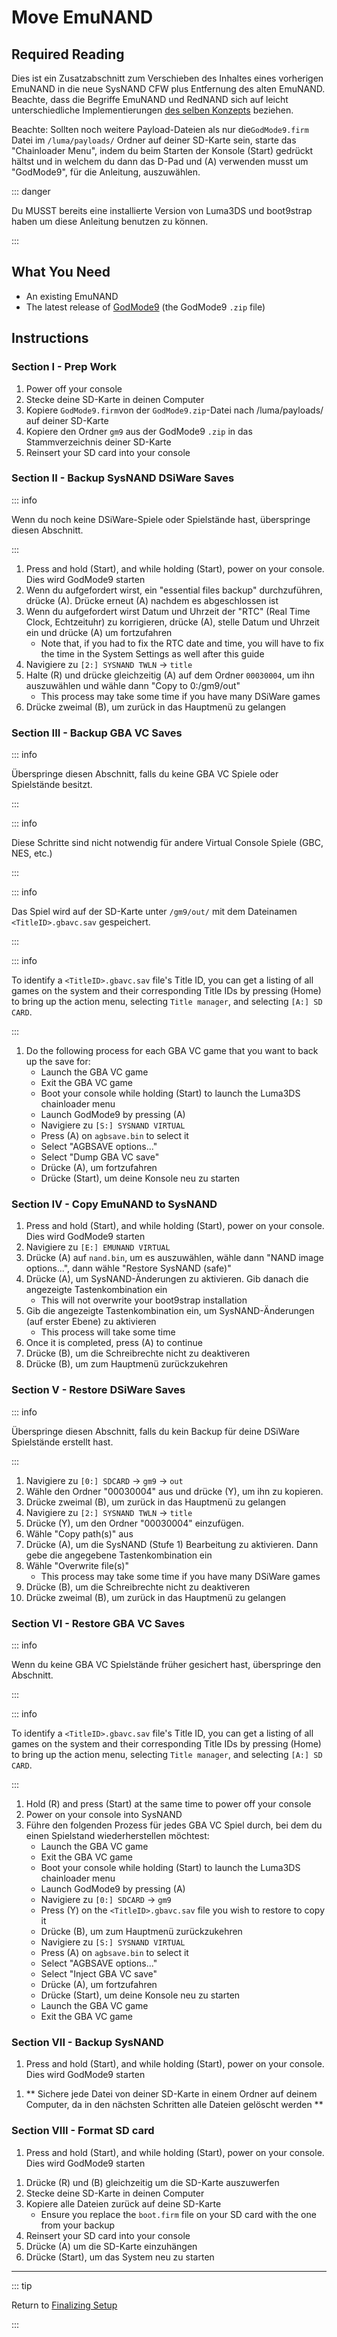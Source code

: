 # Move EmuNAND

## Required Reading

Dies ist ein Zusatzabschnitt zum Verschieben des Inhaltes eines vorherigen EmuNAND in die neue SysNAND CFW plus Entfernung des alten EmuNAND. Beachte, dass die Begriffe EmuNAND und RedNAND sich auf leicht unterschiedliche Implementierungen [des selben Konzepts](http://3dbrew.org/wiki/NAND_Redirection) beziehen.

Beachte: Sollten noch weitere Payload-Dateien als nur die`GodMode9.firm` Datei im `/luma/payloads/` Ordner auf deiner SD-Karte sein, starte das "Chainloader Menu", indem du beim Starten der Konsole (Start) gedrückt hältst und in welchem du dann das D-Pad und (A) verwenden musst um "GodMode9", für die Anleitung, auszuwählen.

::: danger

Du MUSST bereits eine installierte Version von Luma3DS und boot9strap haben um diese Anleitung benutzen zu können.

:::

## What You Need

- An existing EmuNAND
- The latest release of [GodMode9](https://github.com/d0k3/GodMode9/releases/latest) (the GodMode9 `.zip` file)

## Instructions

### Section I - Prep Work

1. Power off your console
2. Stecke deine SD-Karte in deinen Computer
3. Kopiere `GodMode9.firm`von der `GodMode9.zip`-Datei nach /luma/payloads/ auf deiner SD-Karte
4. Kopiere den Ordner `gm9` aus der GodMode9 `.zip` in das Stammverzeichnis deiner SD-Karte
5. Reinsert your SD card into your console

### Section II - Backup SysNAND DSiWare Saves

::: info

Wenn du noch keine DSiWare-Spiele oder Spielstände hast, überspringe diesen Abschnitt.

:::

1. Press and hold (Start), and while holding (Start), power on your console. Dies wird GodMode9 starten
2. Wenn du aufgefordert wirst, ein "essential files backup" durchzuführen, drücke (A). Drücke erneut (A) nachdem es abgeschlossen ist
3. Wenn du aufgefordert wirst Datum und Uhrzeit der "RTC" (Real Time Clock, Echtzeituhr) zu korrigieren, drücke (A), stelle Datum und Uhrzeit ein und drücke (A) um fortzufahren
   - Note that, if you had to fix the RTC date and time, you will have to fix the time in the System Settings as well after this guide
4. Navigiere zu `[2:] SYSNAND TWLN` -> `title`
5. Halte (R) und drücke gleichzeitig (A) auf dem Ordner `00030004`, um ihn auszuwählen und wähle dann "Copy to 0:/gm9/out"
   - This process may take some time if you have many DSiWare games
6. Drücke zweimal (B), um zurück in das Hauptmenü zu gelangen

### Section III - Backup GBA VC Saves

::: info

Überspringe diesen Abschnitt, falls du keine GBA VC Spiele oder Spielstände besitzt.

:::

::: info

Diese Schritte sind nicht notwendig für andere Virtual Console Spiele (GBC, NES, etc.)

:::

::: info

Das Spiel wird auf der SD-Karte unter `/gm9/out/` mit dem Dateinamen `<TitleID>.gbavc.sav` gespeichert.

:::

::: info

To identify a `<TitleID>.gbavc.sav` file's Title ID, you can get a listing of all games on the system and their corresponding Title IDs by pressing (Home) to bring up the action menu, selecting `Title manager`, and selecting `[A:] SD CARD`.

:::

1. Do the following process for each GBA VC game that you want to back up the save for:
   - Launch the GBA VC game
   - Exit the GBA VC game
   - Boot your console while holding (Start) to launch the Luma3DS chainloader menu
   - Launch GodMode9 by pressing (A)
   - Navigiere zu `[S:] SYSNAND VIRTUAL`
   - Press (A) on `agbsave.bin` to select it
   - Select "AGBSAVE options..."
   - Select "Dump GBA VC save"
   - Drücke (A), um fortzufahren
   - Drücke (Start), um deine Konsole neu zu starten

### Section IV - Copy EmuNAND to SysNAND

1. Press and hold (Start), and while holding (Start), power on your console. Dies wird GodMode9 starten
2. Navigiere zu `[E:] EMUNAND VIRTUAL`
3. Drücke (A) auf `nand.bin`, um es auszuwählen, wähle dann "NAND image options...", dann wähle "Restore SysNAND (safe)"
4. Drücke (A), um SysNAND-Änderungen zu aktivieren. Gib danach die angezeigte Tastenkombination ein
   - This will not overwrite your boot9strap installation
5. Gib die angezeigte Tastenkombination ein, um SysNAND-Änderungen (auf erster Ebene) zu aktivieren
   - This process will take some time
6. Once it is completed, press (A) to continue
7. Drücke (B), um die Schreibrechte nicht zu deaktiveren
8. Drücke (B), um zum Hauptmenü zurückzukehren

### Section V - Restore DSiWare Saves

::: info

Überspringe diesen Abschnitt, falls du kein Backup für deine DSiWare Spielstände erstellt hast.

:::

1. Navigiere zu `[0:] SDCARD` -> `gm9` -> `out`
2. Wähle den Ordner "00030004" aus und drücke (Y), um ihn zu kopieren.
3. Drücke zweimal (B), um zurück in das Hauptmenü zu gelangen
4. Navigiere zu `[2:] SYSNAND TWLN` -> `title`
5. Drücke (Y), um den Ordner "00030004" einzufügen.
6. Wähle "Copy path(s)" aus
7. Drücke (A), um die SysNAND (Stufe 1) Bearbeitung zu aktivieren. Dann gebe die angegebene Tastenkombination ein
8. Wähle "Overwrite file(s)"
   - This process may take some time if you have many DSiWare games
9. Drücke (B), um die Schreibrechte nicht zu deaktiveren
10. Drücke zweimal (B), um zurück in das Hauptmenü zu gelangen

### Section VI - Restore GBA VC Saves

::: info

Wenn du keine GBA VC Spielstände früher gesichert hast, überspringe den Abschnitt.

:::

::: info

To identify a `<TitleID>.gbavc.sav` file's Title ID, you can get a listing of all games on the system and their corresponding Title IDs by pressing (Home) to bring up the action menu, selecting `Title manager`, and selecting `[A:] SD CARD`.

:::

1. Hold (R) and press (Start) at the same time to power off your console
2. Power on your console into SysNAND
3. Führe den folgenden Prozess für jedes GBA VC Spiel durch, bei dem du einen Spielstand wiederherstellen möchtest:
   - Launch the GBA VC game
   - Exit the GBA VC game
   - Boot your console while holding (Start) to launch the Luma3DS chainloader menu
   - Launch GodMode9 by pressing (A)
   - Navigiere zu `[0:] SDCARD` -> `gm9`
   - Press (Y) on the `<TitleID>.gbavc.sav` file you wish to restore to copy it
   - Drücke (B), um zum Hauptmenü zurückzukehren
   - Navigiere zu `[S:] SYSNAND VIRTUAL`
   - Press (A) on `agbsave.bin` to select it
   - Select "AGBSAVE options..."
   - Select "Inject GBA VC save"
   - Drücke (A), um fortzufahren
   - Drücke (Start), um deine Konsole neu zu starten
   - Launch the GBA VC game
   - Exit the GBA VC game

### Section VII - Backup SysNAND

1. Press and hold (Start), and while holding (Start), power on your console. Dies wird GodMode9 starten

<!--@include: ./_include/nand-backup.md -->

1. \*\* Sichere jede Datei von deiner SD-Karte in einem Ordner auf deinem Computer, da in den nächsten Schritten alle Dateien gelöscht werden \*\*

### Section VIII - Format SD card

1. Press and hold (Start), and while holding (Start), power on your console. Dies wird GodMode9 starten

<!--@include: ./_include/format-sd-gm9.md -->

1. Drücke (R) und (B) gleichzeitig um die SD-Karte auszuwerfen
2. Stecke deine SD-Karte in deinen Computer
3. Kopiere alle Dateien zurück auf deine SD-Karte
   - Ensure you replace the `boot.firm` file on your SD card with the one from your backup
4. Reinsert your SD card into your console
5. Drücke (A) um die SD-Karte einzuhängen
6. Drücke (Start), um das System neu zu starten

___

::: tip

Return to [Finalizing Setup](finalizing-setup)

:::
